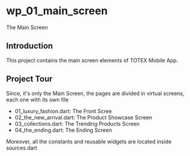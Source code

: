 # wp_01_main_screen

The Main Screen

## Introduction

This project contains the main screen elements of TOTEX Mobile App.

## Project Tour

Since, it's only the Main Screen, the pages are divided in virtual screens, each one with its own file
- 01_luxury_fashion.dart: The Front Scree
- 02_the_new_arrival.dart: The Product Showcase Screen
- 03_collections.dart: The Trending Products Screen
- 04_the_ending.dart: The Ending Screen

Moreover, all the constants and reusable widgets are located inside sources.dart
